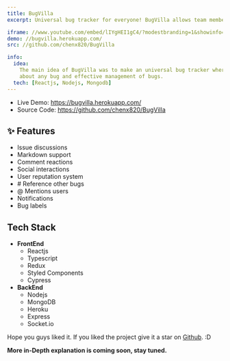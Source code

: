 ```yaml
---
title: BugVilla
excerpt: Universal bug tracker for everyone! BugVilla allows team members to collaborate, discuss and kill bugs effectively.

iframe: //www.youtube.com/embed/lIYgHEI1gC4/?modestbranding=1&showinfo=0&autohide=1&rel=0
demo: //bugvilla.herokuapp.com/
src: //github.com/chenx820/BugVilla

info:
  idea:
    The main idea of BugVilla was to make an universal bug tracker where people can interact and discuss with each other
    about any bug and effective management of bugs.
  tech: [Reactjs, Nodejs, Mongodb]
---
```


- Live Demo: https://bugvilla.herokuapp.com/
- Source Code: https://github.com/chenx820/BugVilla

## ✨ Features

- Issue discussions
- Markdown support
- Comment reactions
- Social interactions
- User reputation system
- \# Reference other bugs
- @ Mentions users
- Notifications
- Bug labels

## Tech Stack

- **FrontEnd**
  - Reactjs
  - Typescript
  - Redux
  - Styled Components
  - Cypress
- **BackEnd**
  - Nodejs
  - MongoDB
  - Heroku
  - Express
  - Socket.io

Hope you guys liked it. If you liked the project give it a star on [Github](https://github.com/chenx820/BugVilla). :D

**More in-Depth explanation is coming soon, stay tuned.**
